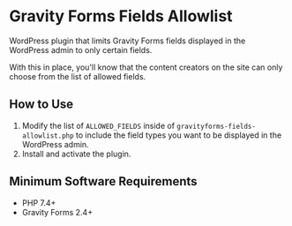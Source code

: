 # Gravity Forms Fields Allowlist

WordPress plugin that limits Gravity Forms fields displayed in the WordPress admin to only certain fields.

With this in place, you'll know that the content creators on the site can only choose from the list of allowed fields.

## How to Use

1. Modify the list of `ALLOWED_FIELDS` inside of `gravityforms-fields-allowlist.php` to include the field types you want to be displayed in the WordPress admin.
2. Install and activate the plugin.

## Minimum Software Requirements

- PHP 7.4+
- Gravity Forms 2.4+
